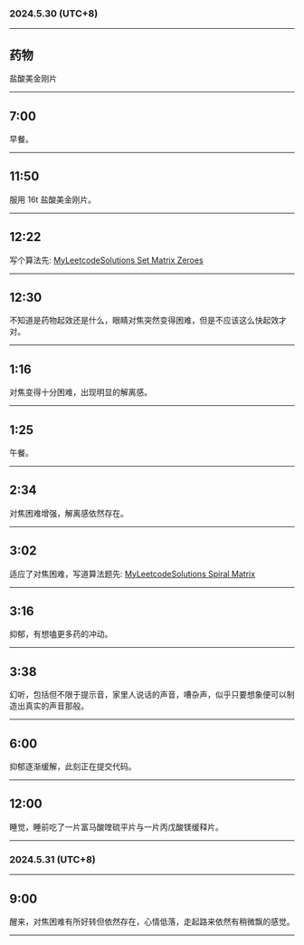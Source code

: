 ### 2024.5.30 (UTC+8)

---

## 药物

盐酸美金刚片

---

## 7:00

早餐。

---

## 11:50

服用 16t 盐酸美金刚片。

---

## 12:22

写个算法先: [MyLeetcodeSolutions Set Matrix Zeroes](https://github.com/QwQ-dev/MyLeetcodeSolutions/commit/b15998f7ae3bb6eb639307569f282c803754da0b)

---

## 12:30

不知道是药物起效还是什么，眼睛对焦突然变得困难，但是不应该这么快起效才对。

---

## 1:16

对焦变得十分困难，出现明显的解离感。

---

## 1:25

午餐。

---

## 2:34

对焦困难增强，解离感依然存在。

---

## 3:02

适应了对焦困难，写道算法题先: [MyLeetcodeSolutions Spiral Matrix](https://github.com/QwQ-dev/MyLeetcodeSolutions/commit/82522b7e03344a18218c289594ca217cad8218ca)


---

## 3:16

抑郁，有想嗑更多药的冲动。

---

## 3:38

幻听，包括但不限于提示音，家里人说话的声音，嘈杂声，似乎只要想象便可以制造出真实的声音那般。

---

## 6:00

抑郁逐渐缓解，此刻正在提交代码。

---

## 12:00

睡觉，睡前吃了一片富马酸喹硫平片与一片丙戊酸镁缓释片。

---

### 2024.5.31 (UTC+8)

---

## 9:00

醒来，对焦困难有所好转但依然存在，心情低落，走起路来依然有稍微飘的感觉。

---
